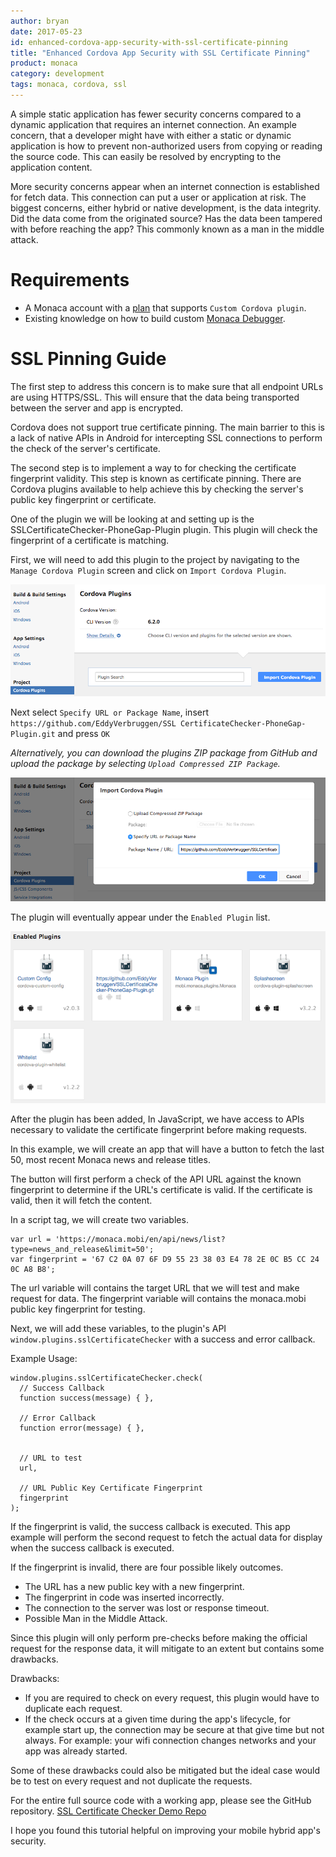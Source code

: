 ```yaml
---
author: bryan
date: 2017-05-23
id: enhanced-cordova-app-security-with-ssl-certificate-pinning
title: "Enhanced Cordova App Security with SSL Certificate Pinning"
product: monaca
category: development
tags: monaca, cordova, ssl
---
```


A simple static application has fewer security concerns compared to a dynamic application that requires an internet connection. An example concern, that a developer might have with either a static or dynamic application is how to prevent non-authorized users from copying or reading the source code. This can easily be resolved by encrypting to the application content.

More security concerns appear when an internet connection is established for fetch data. This connection can put a user or application at risk. The biggest concerns, either hybrid or native development, is the data integrity. Did the data come from the originated source? Has the data been tampered with before reaching the app? This commonly known as a man in the middle attack.

<!-- more -->

# Requirements
- A Monaca account with a [plan](https://monaca.io/pricing-detail.html) that supports `Custom Cordova plugin`.
- Existing knowledge on how to build custom [Monaca Debugger](https://docs.monaca.io/en/manual/dependencies/custom_cordova_plugin/#monaca-debugger-with-custom-cordova-plugin).

# SSL Pinning Guide
The first step to address this concern is to make sure that all endpoint URLs are using HTTPS/SSL. This will ensure that the data being transported between the server and app is encrypted.

Cordova does not support true certificate pinning. The main barrier to this is a lack of native APIs in Android for intercepting SSL connections to perform the check of the server's certificate.

The second step is to implement a way to for checking the certificate fingerprint validity. This step is known as certificate pinning. There are Cordova plugins available to help achieve this by checking the server's public key fingerprint or certificate.

One of the plugin we will be looking at and setting up is the SSLCertificateChecker-PhoneGap-Plugin plugin. This plugin will check the fingerprint of a certificate is matching.

First, we will need to add this plugin to the project by navigating to the `Manage Cordova Plugin` screen and click on `Import Cordova Plugin`.

![](/blog/content/images/2017/May/Cordova_Plugin_Management.png)

Next select `Specify URL or Package Name`, insert `https://github.com/EddyVerbruggen/SSL
CertificateChecker-PhoneGap-Plugin.git` and press `OK`

_Alternatively, you can download the plugins ZIP package from GitHub and upload the package by selecting `Upload Compressed ZIP Package`._

![](/blog/content/images/2017/May/Cordova_Plugin_Import.png)

The plugin will eventually appear under the `Enabled Plugin` list.

![](/blog/content/images/2017/May/Cordova_Plugin_Enabled.png)

After the plugin has been added, In JavaScript, we have access to APIs necessary to validate the certificate fingerprint before making requests.

In this example, we will create an app that will have a button to fetch the last 50, most recent Monaca news and release titles.

The button will first perform a check of the API URL against the known fingerprint to determine if the URL's certificate is valid. If the certificate is valid, then it will fetch the content.

In a script tag, we will create two variables.

```
var url = 'https://monaca.mobi/en/api/news/list?type=news_and_release&limit=50';
var fingerprint = '67 C2 0A 07 6F D9 55 23 38 03 E4 78 2E 0C B5 CC 24 0C A8 B8';
```

The url variable will contains the target URL that we will test and make request for data.
The fingerprint variable will contains the monaca.mobi public key fingerprint for testing.

Next, we will add these variables, to the plugin's API `window.plugins.sslCertificateChecker` with a success and error callback.

Example Usage:

```
window.plugins.sslCertificateChecker.check(
  // Success Callback
  function success(message) { },

  // Error Callback
  function error(message) { },


  // URL to test
  url,

  // URL Public Key Certificate Fingerprint
  fingerprint
);
```

If the fingerprint is valid, the success callback is executed. This app example will perform the second request to fetch the actual data for display when the success callback is executed.

If the fingerprint is invalid, there are four possible likely outcomes.
- The URL has a new public key with a new fingerprint.
- The fingerprint in code was inserted incorrectly.
- The connection to the server was lost or response timeout.
- Possible Man in the Middle Attack.

Since this plugin will only perform pre-checks before making the official request for the response data, it will mitigate to an extent but contains some drawbacks.

Drawbacks:
- If you are required to check on every request, this plugin would have to duplicate each request.
- If the check occurs at a given time during the app's lifecycle, for example start up, the connection may be secure at that give time but not always. For example: your wifi connection changes networks and your app was already started.

Some of these drawbacks could also be mitigated but the ideal case would be to test on every request and not duplicate the requests.

For the entire full source code with a working app, please see the GitHub repository.
[SSL Certificate Checker Demo Repo](https://github.com/erisu/SSL-Certificate-Checker-Demo)

I hope you found this tutorial helpful on improving your mobile hybrid app's security.
